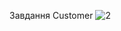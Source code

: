Завдання Customer
![2](https://user-images.githubusercontent.com/58940885/100378258-6e6fc100-301b-11eb-940f-900ae2640c7b.png)

